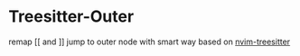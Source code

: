 # Treesitter-Outer

remap [[ and ]] jump to outer node with smart way based on [nvim-treesitter](https://github.com/nvim-treesitter/nvim-treesitter)
